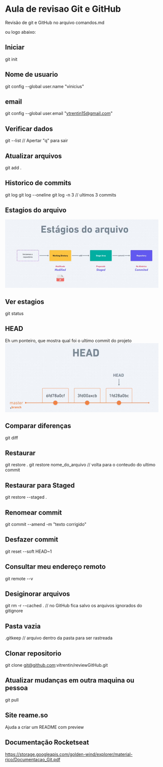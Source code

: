 # Aula de revisao Git e GitHub

  Revisão de git e GitHub no arquivo comandos.md

  ou logo abaixo:

## Iniciar

  git init

## Nome de usuario
  
  git config --global user.name "vinicius"

## email

  git config --global user.email "<vtrentin15@gmail.com>"

## Verificar dados

  git --list
  // Apertar "q" para sair

## Atualizar arquivos

  git add .

## Historico de commits

  git log
  git log --oneline
  git log -n 3
  // ultimos 3 commits

## Estagios do arquivo

  ![Alt text](image.png)

## Ver estagios

  git status

## HEAD

  Eh um ponteiro, que mostra qual foi o ultimo commit do projeto
![Alt text](image-1.png)

## Comparar diferenças

  git diff

## Restaurar

  git restore .
  git restore nome_do_arquivo
  // volta para o conteudo do ultimo commit

## Restaurar para Staged

  git restore --staged .

## Renomear commit

  git commit --amend -m "texto corrigido"

## Desfazer commit
  
  git reset --soft HEAD~1

## Consultar meu endereço remoto

  git remote --v

## Desiginorar arquivos

  git rm -r  --cached .
  // no GitHub fica salvo os arquivos ignorados do gitignore

## Pasta vazia

  .gitkeep
  // arquivo dentro da pasta para ser rastreada

## Clonar repositorio

  git clone <git@github.com>:vitrentin/reviewGitHub.git
  
## Atualizar mudanças em outra maquina ou pessoa

  git pull

## Site reame.so

  Ajuda a criar um README com preview

## Documentação Rocketseat

  <https://storage.googleapis.com/golden-wind/explorer/material-rico/Documentacao_Git.pdf>
